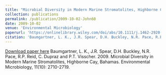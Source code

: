 ```yaml
---
title: "Microbial Diversity in Modern Marine Stromatolites, Highborne Cay, Bahamas"
collection: publications
permalink: /publication/2009-10-02-John60
date: 2009-10-02
venue: 'Environmental Microbiology'
paperurl: 'https://onlinelibrary.wiley.com/doi/abs/10.1111/j.1462-2920.2009.01998.x'
citation: 'Baumgartner, L. K., J.R. Spear, D.H. Buckley, N.R. Pace, R.P. Reid, C. Dupraz and P.T. Visscher. 2009. Microbial Diversity in Modern Marine Stromatolites, Highborne Cay, Bahamas. Environmental Microbiology, 11(10): 2710-2719.'
---
```


<a href='https://onlinelibrary.wiley.com/doi/abs/10.1111/j.1462-2920.2009.01998.x'>Download paper here</a>
Baumgartner, L. K., J.R. Spear, D.H. Buckley, N.R. Pace, R.P. Reid, C. Dupraz and P.T. Visscher. 2009. Microbial Diversity in Modern Marine Stromatolites, Highborne Cay, Bahamas. Environmental Microbiology, 11(10): 2710-2719.